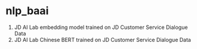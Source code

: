 # nlp_baai
1. JD AI Lab embedding model trained on JD Customer Service Dialogue Data
2. JD AI Lab Chinese BERT trained on JD Customer Service Dialogue Data
